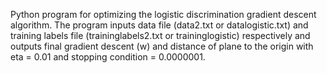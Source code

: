 Python program for optimizing the logistic discrimination gradient
descent algorithm. The program inputs  data file (data2.txt or datalogistic.txt) and training labels file (traininglabels2.txt or traininglogistic) respectively and outputs final gradient descent (w) and distance of plane to the origin with eta = 0.01 and stopping condition = 0.0000001.

